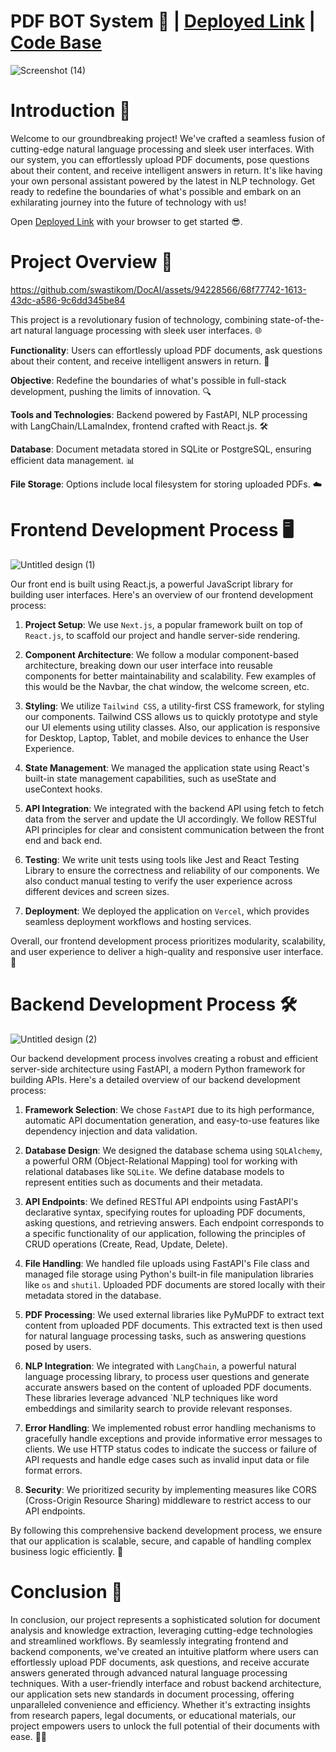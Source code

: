 # PDF BOT System :crystal_ball: | [Deployed Link](https://doc-ai-indol.vercel.app/) | [Code Base](https://github.com/swastikom/DocAI)

![Screenshot (14)](https://github.com/swastikom/DocAI/assets/94228566/5c4ab086-989a-4a73-99a7-66c485d11a44)

# Introduction :star2:

Welcome to our groundbreaking project! We've crafted a seamless fusion of cutting-edge natural language processing and sleek user interfaces. With our system, you can effortlessly upload PDF documents, pose questions about their content, and receive intelligent answers in return. It's like having your own personal assistant powered by the latest in NLP technology. Get ready to redefine the boundaries of what's possible and embark on an exhilarating journey into the future of technology with us!

Open [Deployed Link](http://localhost:3000) with your browser to get started :sunglasses:.

# Project Overview 🚀


https://github.com/swastikom/DocAI/assets/94228566/68f77742-1613-43dc-a586-9c6dd345be84


This project is a revolutionary fusion of technology, combining state-of-the-art natural language processing with sleek user interfaces. 🌐

**Functionality**: Users can effortlessly upload PDF documents, ask questions about their content, and receive intelligent answers in return. 💬

**Objective**: Redefine the boundaries of what's possible in full-stack development, pushing the limits of innovation. 🔍

**Tools and Technologies**: Backend powered by FastAPI, NLP processing with LangChain/LLamaIndex, frontend crafted with React.js. 🛠️

**Database**: Document metadata stored in SQLite or PostgreSQL, ensuring efficient data management. 📊

**File Storage**: Options include local filesystem for storing uploaded PDFs. ☁️

# Frontend Development Process 🖥️

![Untitled design (1)](https://github.com/swastikom/DocAI/assets/94228566/c2c0334c-40fd-4e00-b224-96ee0dbc7343)

Our front end is built using React.js, a powerful JavaScript library for building user interfaces. Here's an overview of our frontend development process:

1. **Project Setup**: We use `Next.js`, a popular framework built on top of `React.js`, to scaffold our project and handle server-side rendering.

2. **Component Architecture**: We follow a modular component-based architecture, breaking down our user interface into reusable components for better maintainability and scalability. Few examples of this would be the Navbar, the chat window, the welcome screen, etc.

3. **Styling**: We utilize `Tailwind CSS`, a utility-first CSS framework, for styling our components. Tailwind CSS allows us to quickly prototype and style our UI elements using utility classes. Also, our application is responsive for Desktop, Laptop, Tablet, and mobile devices to enhance the User Experience.

4. **State Management**: We managed the application state using React's built-in state management capabilities, such as useState and useContext hooks. 

5. **API Integration**: We integrated with the backend API using fetch to fetch data from the server and update the UI accordingly. We follow RESTful API principles for clear and consistent communication between the front end and back end.

6. **Testing**: We write unit tests using tools like Jest and React Testing Library to ensure the correctness and reliability of our components. We also conduct manual testing to verify the user experience across different devices and screen sizes.

7. **Deployment**: We deployed the application on `Vercel`, which provides seamless deployment workflows and hosting services.

Overall, our frontend development process prioritizes modularity, scalability, and user experience to deliver a high-quality and responsive user interface. 🚀

# Backend Development Process 🛠️

![Untitled design (2)](https://github.com/swastikom/DocAI/assets/94228566/c184a0e0-81ac-4459-8bc0-2e3cc744d09e)

Our backend development process involves creating a robust and efficient server-side architecture using FastAPI, a modern Python framework for building APIs. Here's a detailed overview of our backend development process:

1. **Framework Selection**: We chose `FastAPI` due to its high performance, automatic API documentation generation, and easy-to-use features like dependency injection and data validation.

2. **Database Design**: We designed the database schema using `SQLAlchemy`, a powerful ORM (Object-Relational Mapping) tool for working with relational databases like `SQLite`. We define database models to represent entities such as documents and their metadata.

3. **API Endpoints**: We defined RESTful API endpoints using FastAPI's declarative syntax, specifying routes for uploading PDF documents, asking questions, and retrieving answers. Each endpoint corresponds to a specific functionality of our application, following the principles of CRUD operations (Create, Read, Update, Delete).

4. **File Handling**: We handled file uploads using FastAPI's File class and managed file storage using Python's built-in file manipulation libraries like `os` and `shutil`. Uploaded PDF documents are stored locally with their metadata stored in the database.

5. **PDF Processing**: We used external libraries like PyMuPDF to extract text content from uploaded PDF documents. This extracted text is then used for natural language processing tasks, such as answering questions posed by users.

6. **NLP Integration**: We integrated with `LangChain`, a powerful natural language processing library, to process user questions and generate accurate answers based on the content of uploaded PDF documents. These libraries leverage advanced `NLP techniques like word embeddings and similarity search to provide relevant responses.

7. **Error Handling**: We implemented robust error handling mechanisms to gracefully handle exceptions and provide informative error messages to clients. We use HTTP status codes to indicate the success or failure of API requests and handle edge cases such as invalid input data or file format errors.

8. **Security**: We prioritized security by implementing measures like CORS (Cross-Origin Resource Sharing) middleware to restrict access to our API endpoints.
   

By following this comprehensive backend development process, we ensure that our application is scalable, secure, and capable of handling complex business logic efficiently. 🚀


# Conclusion 🌟

In conclusion, our project represents a sophisticated solution for document analysis and knowledge extraction, leveraging cutting-edge technologies and streamlined workflows. By seamlessly integrating frontend and backend components, we've created an intuitive platform where users can effortlessly upload PDF documents, ask questions, and receive accurate answers generated through advanced natural language processing techniques. With a user-friendly interface and robust backend architecture, our application sets new standards in document processing, offering unparalleled convenience and efficiency. Whether it's extracting insights from research papers, legal documents, or educational materials, our project empowers users to unlock the full potential of their documents with ease. 🚀💡

